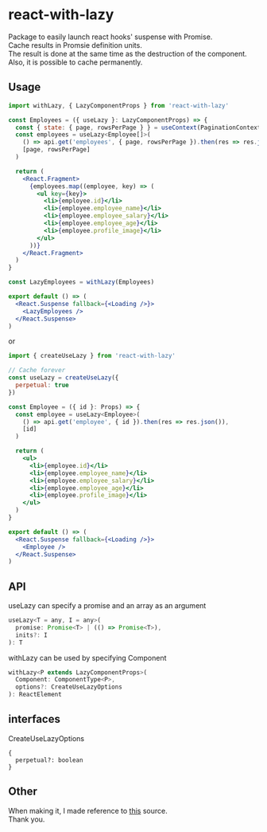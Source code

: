 # react-with-lazy
Package to easily launch react hooks' suspense with Promise.  
Cache results in Promsie definition units.  
The result is done at the same time as the destruction of the component. Also, it is possible to cache permanently.  

## Usage
```jsx
import withLazy, { LazyComponentProps } from 'react-with-lazy'

const Employees = ({ useLazy }: LazyComponentProps) => {
  const { state: { page, rowsPerPage } } = useContext(PaginationContext)
  const employees = useLazy<Employee[]>(
    () => api.get('employees', { page, rowsPerPage }).then(res => res.json()),
    [page, rowsPerPage]
  )

  return (
    <React.Fragment>
      {employees.map((employee, key) => (
        <ul key={key}>
          <li>{employee.id}</li>
          <li>{employee.employee_name}</li>
          <li>{employee.employee_salary}</li>
          <li>{employee.employee_age}</li>
          <li>{employee.profile_image}</li>
        </ul>
      ))}
    </React.Fragment>
  )
}

const LazyEmployees = withLazy(Employees)

export default () => (
  <React.Suspense fallback={<Loading />}>
    <LazyEmployees />
  </React.Suspense>
)
```

or

```jsx
import { createUseLazy } from 'react-with-lazy'

// Cache forever
const useLazy = createUseLazy({
  perpetual: true
})

const Employee = ({ id }: Props) => {
  const employee = useLazy<Employee>(
    () => api.get('employee', { id }).then(res => res.json()),
    [id]
  )

  return (
    <ul>
      <li>{employee.id}</li>
      <li>{employee.employee_name}</li>
      <li>{employee.employee_salary}</li>
      <li>{employee.employee_age}</li>
      <li>{employee.profile_image}</li>
    </ul>
  )
}

export default () => (
  <React.Suspense fallback={<Loading />}>
    <Employee />
  </React.Suspense>
)
```

## API
useLazy can specify a promise and an array as an argument
```js
useLazy<T = any, I = any>(
  promise: Promise<T> | (() => Promise<T>),
  inits?: I
): T
```

withLazy can be used by specifying Component
```js
withLazy<P extends LazyComponentProps>(
  Component: ComponentType<P>,
  options?: CreateUseLazyOptions
): ReactElement
```

## interfaces
CreateUseLazyOptions
```
{
  perpetual?: boolean
}
```

## Other
When making it, I made reference to [this](https://github.com/CharlesStover/fetch-suspense) source.  
Thank you.
